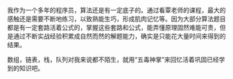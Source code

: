 我作为一个多年的程序员，算法还是有一定底子的。通过看覃老师的课程，最大的感触还是需要不断地练习，以致熟能生巧，形成肌肉记忆等。因为大部分算法题目都是有一定套路活着公式的，掌握这些套路和公式，能弄懂原理固然难能可贵，但是通过不断实战经验积累成自然而然的解题能力，确实是只能花大量时间来得到的结果。

数组，链表，栈，队列对我来说都不陌生，就用“五毒神掌”来回忆活着巩固已经学到的知识吧。